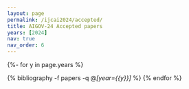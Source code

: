 ```yaml
---
layout: page
permalink: /ijcai2024/accepted/
title: AIGOV-24 Accepted papers
years: [2024]
nav: true
nav_order: 6
---
```

<!-- _pages/publications.md -->


<div class="publications">


{%- for y in page.years %}

<!--h2 class="year">{{y}}</h2-->

  {% bibliography -f papers -q @*[year={{y}}]* %}
{% endfor %}

</div>
